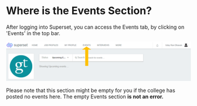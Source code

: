 # Where is the Events Section?

After logging into Superset, you can access the Events tab, by clicking on 'Events' in the top bar.

![](<../../.gitbook/assets/image (242).png>)

Please note that this section might be empty for you if the college has posted no events here. The empty Events section **is not an error.**
